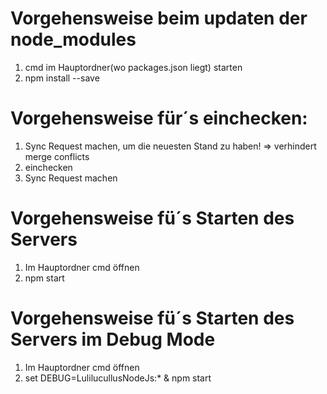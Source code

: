 # Vorgehensweise beim updaten der node_modules
1. cmd im Hauptordner(wo packages.json liegt) starten
2. npm install --save

# Vorgehensweise für´s einchecken:
1. Sync Request machen, um die neuesten Stand zu haben! => verhindert merge conflicts
2. einchecken
3. Sync Request machen

# Vorgehensweise fü´s Starten des Servers
1. Im Hauptordner cmd öffnen
2. npm start

# Vorgehensweise fü´s Starten des Servers im Debug Mode
1. Im Hauptordner cmd öffnen
2. set DEBUG=LulilucullusNodeJs:* & npm start
